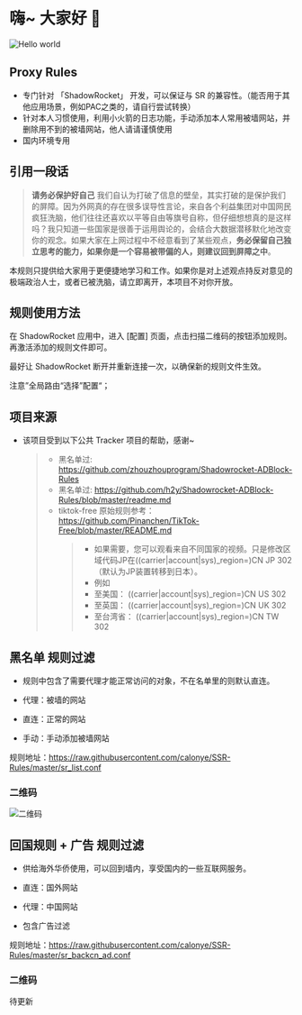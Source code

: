 # 嗨~ 大家好 :wave:

<img src="https://raw.githubusercontent.com/sagar-viradiya/sagar-viradiya/master/resources/banner.png" alt="Hello world">


## Proxy Rules

- 专门针对 「ShadowRocket」 开发，可以保证与 SR 的兼容性。（能否用于其他应用场景，例如PAC之类的，请自行尝试转换）
- 针对本人习惯使用，利用小火箭的日志功能，手动添加本人常用被墙网站，并删除用不到的被墙网站，他人请请谨慎使用
- 国内环境专用

## 引用一段话

> **请务必保护好自己** 我们自认为打破了信息的壁垒，其实打破的是保护我们的屏障。因为外网真的存在很多误导性言论，来自各个利益集团对中国网民疯狂洗脑，他们往往还喜欢以平等自由等旗号自称，但仔细想想真的是这样吗？我只知道一些国家是很善于运用舆论的，会结合大数据潜移默化地改变你的观念。如果大家在上网过程中不经意看到了某些观点，**务必保留自己独立思考的能力，如果你是一个容易被带偏的人，则建议回到屏障之中**。

本规则只提供给大家用于更便捷地学习和工作。如果你是对上述观点持反对意见的极端政治人士，或者已被洗脑，请立即离开，本项目不对你开放。

## 规则使用方法

在 ShadowRocket 应用中，进入 [配置] 页面，点击扫描二维码的按钮添加规则。再激活添加的规则文件即可。

最好让 ShadowRocket 断开并重新连接一次，以确保新的规则文件生效。 

注意”全局路由“选择”配置“；

## 项目来源

- 该项目受到以下公共 Tracker 项目的帮助，感谢~
  > - 黑名单过: https://github.com/zhouzhouprogram/Shadowrocket-ADBlock-Rules
  > - 黑名单过: https://github.com/h2y/Shadowrocket-ADBlock-Rules/blob/master/readme.md
  > - tiktok-free 原始规则参考：https://github.com/Pinanchen/TikTok-Free/blob/master/README.md 
  >   > - 如果需要，您可以观看来自不同国家的视频。只是修改区域代码JP在((carrier|account|sys)_region=)CN JP 302（默认为JP装置转移到日本）。
  >   > - 例如
  >   > - 至美国： ((carrier|account|sys)_region=)CN US 302
  >   > - 至英国： ((carrier|account|sys)_region=)CN UK 302
  >   > - 至台湾省： ((carrier|account|sys)_region=)CN TW 302

## 黑名单 规则过滤

- 规则中包含了需要代理才能正常访问的对象，不在名单里的则默认直连。

- 代理：被墙的网站 
- 直连：正常的网站
- 手动：手动添加被墙网站

规则地址：<https://raw.githubusercontent.com/calonye/SSR-Rules/master/sr_list.conf>

### 二维码

![二维码](https://github.com/calonye/SSR-Rules/blob/master/figure/sr.png)

## 回国规则 + 广告 规则过滤

- 供给海外华侨使用，可以回到墙内，享受国内的一些互联网服务。

- 直连：国外网站
- 代理：中国网站
- 包含广告过滤

规则地址：<https://raw.githubusercontent.com/calonye/SSR-Rules/master/sr_backcn_ad.conf>

### 二维码

待更新



